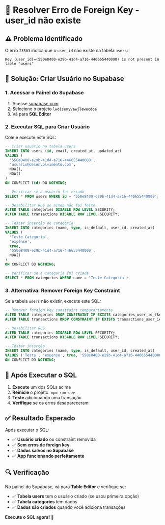 # 🔧 Resolver Erro de Foreign Key - user_id não existe

## ⚠️ **Problema Identificado**

O erro `23503` indica que o `user_id` não existe na tabela `users`:
```
Key (user_id)=(550e8400-e29b-41d4-a716-446655440000) is not present in table "users"
```

## 🔧 **Solução: Criar Usuário no Supabase**

### 1. **Acessar o Painel do Supabase**
1. Acesse [supabase.com](https://supabase.com)
2. Selecione o projeto `lwoisenyvawjlewecdoa`
3. Vá para **SQL Editor**

### 2. **Executar SQL para Criar Usuário**
Cole e execute este SQL:

```sql
-- Criar usuário na tabela users
INSERT INTO users (id, email, created_at, updated_at)
VALUES (
  '550e8400-e29b-41d4-a716-446655440000',
  'usuario@desenvolvimento.com',
  NOW(),
  NOW()
)
ON CONFLICT (id) DO NOTHING;

-- Verificar se o usuário foi criado
SELECT * FROM users WHERE id = '550e8400-e29b-41d4-a716-446655440000';

-- Desabilitar RLS se ainda não foi feito
ALTER TABLE categories DISABLE ROW LEVEL SECURITY;
ALTER TABLE transactions DISABLE ROW LEVEL SECURITY;

-- Testar inserção de categoria
INSERT INTO categories (name, type, is_default, user_id, created_at)
VALUES (
  'Teste Categoria',
  'expense',
  true,
  '550e8400-e29b-41d4-a716-446655440000',
  NOW()
)
ON CONFLICT DO NOTHING;

-- Verificar se a categoria foi criada
SELECT * FROM categories WHERE name = 'Teste Categoria';
```

### 3. **Alternativa: Remover Foreign Key Constraint**
Se a tabela `users` não existir, execute este SQL:

```sql
-- Remover foreign key constraint temporariamente
ALTER TABLE categories DROP CONSTRAINT IF EXISTS categories_user_id_fkey;
ALTER TABLE transactions DROP CONSTRAINT IF EXISTS transactions_user_id_fkey;

-- Desabilitar RLS
ALTER TABLE categories DISABLE ROW LEVEL SECURITY;
ALTER TABLE transactions DISABLE ROW LEVEL SECURITY;

-- Testar inserção
INSERT INTO categories (name, type, is_default, user_id, created_at)
VALUES ('Teste', 'expense', true, '550e8400-e29b-41d4-a716-446655440000', NOW())
ON CONFLICT DO NOTHING;
```

## 🚀 **Após Executar o SQL**

1. **Execute** um dos SQLs acima
2. **Reinicie** o projeto: `npm run dev`
3. **Teste** adicionando uma transação
4. **Verifique** se os erros desapareceram

## ✅ **Resultado Esperado**

Após executar o SQL:
- ✅ **Usuário criado** ou constraint removida
- ✅ **Sem erros de foreign key**
- ✅ **Dados salvos no Supabase**
- ✅ **App funcionando perfeitamente**

## 🔍 **Verificação**

No painel do Supabase, vá para **Table Editor** e verifique se:
- ✅ **Tabela users** tem o usuário criado (se usou primeira opção)
- ✅ **Tabela categories** tem dados
- ✅ **Dados são criados** quando você adiciona transações

**Execute o SQL agora!** 🎉





